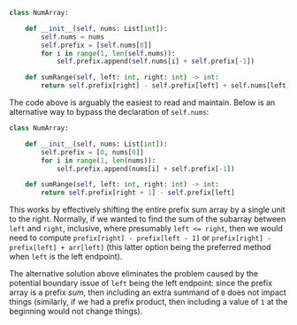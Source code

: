 ```python
class NumArray:

    def __init__(self, nums: List[int]):
        self.nums = nums
        self.prefix = [self.nums[0]]
        for i in range(1, len(self.nums)):
            self.prefix.append(self.nums[i] + self.prefix[-1])

    def sumRange(self, left: int, right: int) -> int:
        return self.prefix[right] - self.prefix[left] + self.nums[left]
```

The code above is arguably the easiest to read and maintain. Below is an alternative way to bypass the declaration of `self.nums`:

```python
class NumArray:

    def __init__(self, nums: List[int]):
        self.prefix = [0, nums[0]]
        for i in range(1, len(nums)):
            self.prefix.append(nums[i] + self.prefix[-1])

    def sumRange(self, left: int, right: int) -> int:
        return self.prefix[right + 1] - self.prefix[left]
```

This works by effectively shifting the entire prefix sum array by a single unit to the right. Normally, if we wanted to find the sum of the subarray between `left` and `right`, inclusive, where presumably `left <= right`, then we would need to compute `prefix[right] - prefix[left - 1]` or `prefix[right] - prefix[left] + arr[left]` (this latter option being the preferred method when `left` is the left endpoint). 

The alternative solution above eliminates the problem caused by the potential boundary issue of `left` being the left endpoint: since the prefix array is a prefix *sum*, then including an extra summand of `0` does not impact things (similarly, if we had a prefix product, then including a value of `1` at the beginning would not change things).